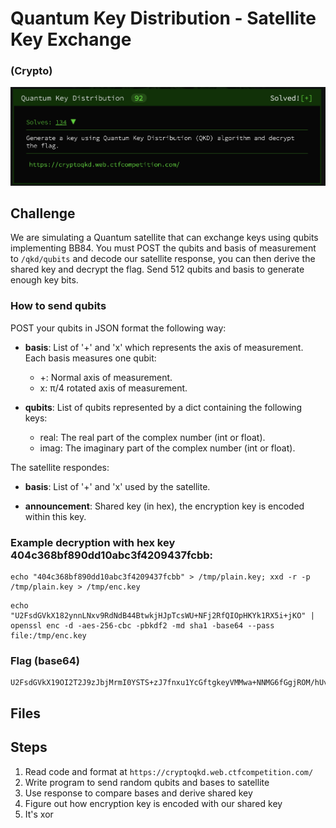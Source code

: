 # Quantum Key Distribution - Satellite Key Exchange 
### (Crypto)

![Quantum Key Distribution](images/qkd.png "Img")

## Challenge

We are simulating a Quantum satellite that can exchange keys using qubits implementing BB84. You must POST the qubits and basis of measurement to `/qkd/qubits` and decode our satellite response, you can then derive the shared key and decrypt the flag. Send 512 qubits and basis to generate enough key bits.

### How to send qubits

POST your qubits in JSON format the following way:

* **basis**: List of '+' and 'x' which represents the axis of measurement. Each basis measures one qubit:
    - +: Normal axis of measurement.
    - x: π/4 rotated axis of measurement.

* **qubits**: List of qubits represented by a dict containing the following keys:
    - real: The real part of the complex number (int or float).
    - imag: The imaginary part of the complex number (int or float).

The satellite respondes:

* **basis**: List of '+' and 'x' used by the satellite.

* **announcement**: Shared key (in hex), the encryption key is encoded within this key.

### Example decryption with hex key 404c368bf890dd10abc3f4209437fcbb:

```
echo "404c368bf890dd10abc3f4209437fcbb" > /tmp/plain.key; xxd -r -p /tmp/plain.key > /tmp/enc.key
```

```
echo "U2FsdGVkX182ynnLNxv9RdNdB44BtwkjHJpTcsWU+NFj2RfQIOpHKYk1RX5i+jKO" | openssl enc -d -aes-256-cbc -pbkdf2 -md sha1 -base64 --pass file:/tmp/enc.key
```

### Flag (base64)

```
U2FsdGVkX19OI2T2J9zJbjMrmI0YSTS+zJ7fnxu1YcGftgkeyVMMwa+NNMG6fGgjROM/hUvvUxUGhctU8fqH4titwti7HbwNMxFxfIR+lR4=
```

## Files

## Steps

1. Read code and format at `https://cryptoqkd.web.ctfcompetition.com/`
2. Write program to send random qubits and bases to satellite
3. Use response to compare bases and derive shared key
4. Figure out how encryption key is encoded with our shared key
5. It's xor

